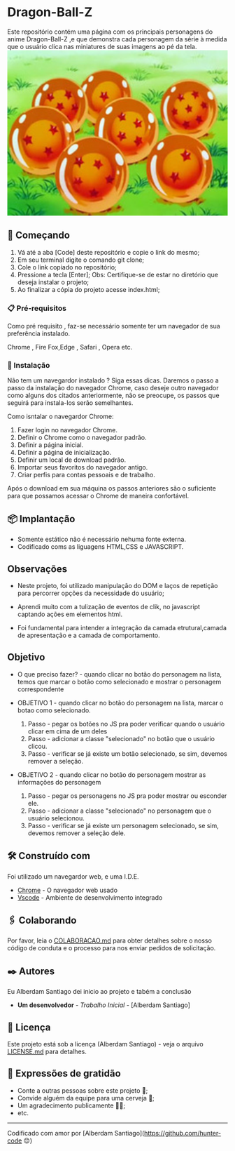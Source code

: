 # Dragon-Ball-Z

Este repositório contém uma página com os principais personagens do anime Dragon-Ball-Z ,e que demonstra cada personagem da série à medida que o usuário clica nas miniatures de suas imagens ao pé da tela.
<img src="src/images/as-sete-esferas.jpg" alt="As sete esferas" width="800px">

## 🚀 Começando

<ol>
<li> Vá até a aba [Code] deste repositório e copie o link do mesmo; </li>
<li> Em seu terminal digite o comando git clone;</li>
<li> Cole o link copiado no repositório;</li>
<li> Pressione a tecla [Enter];
Obs: Certifique-se de estar no diretório que deseja instalar o projeto;</li>
<li>Ao finalizar a cópia do projeto acesse index.html;</li>
</ol>


### 📋 Pré-requisitos

Como pré requisito , faz-se necessário somente ter um navegador de sua preferência instalado.

Chrome , Fire Fox,Edge , Safari , Opera etc.

### 🔧 Instalação

Não tem um navegardor instalado ? Siga essas dicas. Daremos o passo a passo da instalação do navegador Chrome, caso deseje outro navegador como alguns dos citados anteriormente, não se preocupe, os passos que seguirá para instala-los serão semelhantes.

Como isntalar o navegardor Chrome:

 <ol>
<li>Fazer login no navegador Chrome.</li>
<li>Definir o Chrome como o navegador padrão.</li>
<li>Definir a página inicial.</li>
 <li>Definir a página de inicialização.</li>
<li>Definir um local de download padrão.</li>
 <li>Importar seus favoritos do navegador antigo.</li>
<li>Criar perfis para contas pessoais e de trabalho.</li> 
</ol>

Após o download em sua máquina os passos anteriores são o suficiente para que possamos acessar o Chrome de maneira confortável.

## 📦 Implantação

* Somente estático não é necessário nehuma fonte externa.
* Codificado coms as liguagens HTML,CSS e JAVASCRIPT.

## Observações
* Neste projeto, foi utilizado manipulação do DOM e laços de repetição para percorrer opções da necessidade do usuário;

* Aprendi muito com a tulização de eventos de clik, no javascript captando ações em elementos html.

* Foi fundamental para intender a integração da camada etrutural,camada de apresentação e a camada de comportamento.

## Objetivo

* O que preciso fazer? - quando clicar no botão do personagem na lista, temos que marcar o botão como selecionado e mostrar o personagem correspondente

* OBJETIVO 1 - quando clicar no botão do personagem na lista, marcar o botao como selecionado. 
     <ol>
       <li>Passo - pegar os botões no JS pra poder verificar quando o usuário clicar em cima de um deles</li> 
       <li>Passo - adicionar a classe "selecionado" no botão que o usuário clicou.</li> 
       <li>Passo - verificar se já existe um botão selecionado, se sim, devemos remover a seleção.</li>  
      </ol>
* OBJETIVO 2 - quando clicar no botão do personagem mostrar as informações do personagem
      <ol>
      <li>Passo - pegar os personagens no JS pra poder mostrar ou esconder ele.</li> 
       <li>Passo  - adicionar a classe "selecionado" no personagem que o usuário selecionou.</li> 
       <li>Passo - verificar se já existe um personagem selecionado, se sim, devemos remover a seleção dele.</li>  
     </ol>
         


## 🛠️ Construído com

Foi utilizado um navegardor web, e uma I.D.E.

* [Chrome](https://www.google.com/chrome/) - O navegador web usado
* [Vscode](https://code.visualstudio.com/download) - Ambiente de desenvolvimento integrado   

## 🖇️ Colaborando

Por favor, leia o [COLABORACAO.md](https://gist.github.com/usuario/linkParaInfoSobreContribuicoes) para obter detalhes sobre o nosso código de conduta e o processo para nos enviar pedidos de solicitação.

## ✒️ Autores

Eu Alberdam Santiago dei inicio ao projeto e tabém a conclusão

* **Um desenvolvedor** - *Trabalho Inicial* - [Alberdam Santiago]

## 📄 Licença

Este projeto está sob a licença (Alberdam Santiago) - veja o arquivo [LICENSE.md](https://github.com/usuario/projeto/licenca) para detalhes.

## 🎁 Expressões de gratidão

* Conte a outras pessoas sobre este projeto 📢;
* Convide alguém da equipe para uma cerveja 🥤;
* Um agradecimento publicamente 🧑‍🎤;
* etc.


---
Codificado com amor por [Alberdam Santiago](https://github.com/hunter-code 😊)